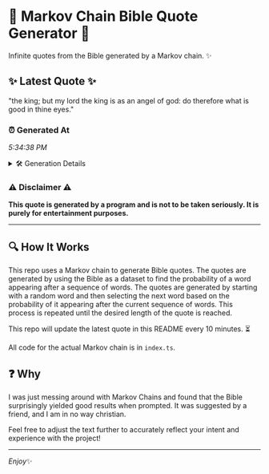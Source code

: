 # 📖 Markov Chain Bible Quote Generator 📖

Infinite quotes from the Bible generated by a Markov chain. ✨

## ✨ Latest Quote ✨
"the king; but my lord the king is as an angel of god: do therefore what is good in thine eyes."

### ⏰ Generated At
*5:34:38 PM*

<details>
    <summary>🛠️ Generation Details</summary>
    <p>
        <strong>🌱 Seed:</strong> the<br>
        <strong>🔄 Iterations:</strong> 20<br>
        <strong>📜 Context History:</strong><br>[ the ]: king;<br>[ the, king; ]: but<br>[ the, king;, but ]: my<br>[ the, king;, but, my ]: lord<br>[ the, king;, but, my, lord ]: the<br>[ the, king;, but, my, lord, the ]: king<br>[ king;, but, my, lord, the, king ]: is<br>[ but, my, lord, the, king, is ]: as<br>[ my, lord, the, king, is, as ]: an<br>[ lord, the, king, is, as, an ]: angel<br>[ the, king, is, as, an, angel ]: of<br>[ king, is, as, an, angel, of ]: god:<br>[ is, as, an, angel, of, god: ]: do<br>[ as, an, angel, of, god:, do ]: therefore<br>[ an, angel, of, god:, do, therefore ]: what<br>[ angel, of, god:, do, therefore, what ]: is<br>[ of, god:, do, therefore, what, is ]: good<br>[ god:, do, therefore, what, is, good ]: in<br>[ do, therefore, what, is, good, in ]: thine<br>[ therefore, what, is, good, in, thine ]: eyes.<br>
    </p>
</details>

### ⚠️ Disclaimer ⚠️
**This quote is generated by a program and is not to be taken seriously. It is purely for entertainment purposes.**

---

## 🔍 How It Works

This repo uses a Markov chain to generate Bible quotes. The quotes are generated by using the Bible as a dataset to find the probability of a word appearing after a sequence of words. The quotes are generated by starting with a random word and then selecting the next word based on the probability of it appearing after the current sequence of words. This process is repeated until the desired length of the quote is reached.

This repo will update the latest quote in this README every 10 minutes. ⏳

All code for the actual Markov chain is in `index.ts`.

## ❓ Why

I was just messing around with Markov Chains and found that the Bible surprisingly yielded good results when prompted. 
It was suggested by a friend, and I am in no way christian.

Feel free to adjust the text further to accurately reflect your intent and experience with the project!

---

*Enjoy*✨
